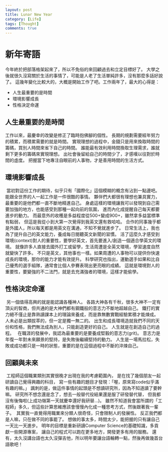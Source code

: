 ```yaml
---
layout: post
title: Lunar New Year
category: [Life]
tags: [Thought]
comments: true
---
```

# 新年寄語

今年終於把部落格架起來了，所以不免俗的來回顧過去和立定目標好了。
大學之後就很久沒寫關於生活的事情了，可能是人老了生活單純許多，沒有那麼多話好說了。
這幾年變化比較大的，大概是開始工作了吧。工作兩年了，最大的心得是：

- 人生最重要的是時間
- 環境影響成長
- 性格決定命運

<!--read more-->

## 人生最重要的是時間

工作以來，最慶幸的改變是修正了臨時抱佛腳的個性。
長期的規劃需要經年努力的積累，而積累需要的就是時間。
實現理想的過程中，金錢只是用來換取時間的籌碼，買別人時間來省下自己的時間。
誰能最有效利用時間換取生理需求，誰就剩下更多的籌碼來實現理想。
出社會後留給自己的時間少了，才感嘆以往對於時間的虛度。
把握當下地專注自眼前的人事物，才是善用時間的生活方式。  

## 環境影響成長

 當初對這份工作的期待，似乎只有「國際化」這個模糊的概念有沾到一點邊吧。
能跟全世界的人一起工作是一件很酷的事情。
夥伴們大都很有理想也兼具實力，最重要的是他們都一直不斷地精進自己。
身處這樣的環境讓我可以發現到自己需要加強的地方，也能感受到那種一起向前的氛圍，
進而內化成提醒自己每天都要進步的動力。
而最意外的收穫是多益程度從500+變成900+，雖然拿多益當標準有點弱，
但這是我從小到大第一次覺得到我英文還有救哈哈。
合作的同事幾乎都是外國人，所以每天都是用英文在溝通，不知不覺就進步了。
日常生活上，我也為了提升自己的英文能力，養成每日閱聽英文新聞的習慣。
活了這麼久才感受到環境(context)對人的重要性，要學好英文，首先要進入/創造一個適合學英文的環境。
就像許多人直接去國外打工或留學，生活周遭是全英文環境，學習速度自然就變快了許多。
不只是英文，其他事也一樣。如果周遭的人事物可以提供你快速成長的環境，那你的能力才能有效提升。
科學研究也指出，運動選手如果和比自己優秀的選手組隊，通常會比個人參賽表現出更亮眼的成績。
這就是環境對人的重要性，要變強的不二法門，就是去充滿強者的環境，這樣才能偷學。

## 性格決定命運

 另一個值得高興的就是能認識各種神人。
各路大神各有千秋，很多大神不一定有頂尖的智商，但共通的是大神們都有鋼鐵般的意志力不斷地超越自己。
鐵打的實力絕不僅止是靠熟讀課本上的理論來養成，而是靠無數實戰經驗累積才能煉成。
人未必是出類拔萃的，但一定是獨一無二的。
出生和成長環境造就我們不同的天份和性格，我們無法成為別人，只能創造更好的自己。
人生就是在創造自己的過程。   在職涯的發展中，我認為最重要的是要養成堅毅的意志力(grit)。
意志力是年復一年對未來願景的堅持，是失敗後繼續堅持的動力。
人生是一場馬拉松，失敗或成功都只是一時的狀態，重要的是在這個過程中不斷的淬煉自己。

## 回顧與未來

 工程師這個職業類別其實很晚才出現在我的考慮範圍內，
是在找了幾個朋友一起研讀自己覺得興趣的科目，
寫一些有趣的題目才發現：「喔，原來寫code似乎滿有趣的嘛。」
諷刺的是，做這件事情的起頭是不想讀研究所，因為不知道讀了要幹嘛。
研究所不想念還是念了，想去一般替代役結果還是服了研發替代替，
但我都沒有後悔啦(上成功嶺第一天就慶幸還好我研替...)。
雖然不知道我會當所謂的「工程師」多久，但這些計算思維應該會慢慢內化成一種思考方式，然後跟著我一輩子。
 其實我一直覺得用職業來分類人很奇怪，只會限制人的發展性。
反正我們都是人嘛，只在做不同的事罷了。
想做的事太多，時間太少，能把握的只有讓自己一天比一天進步。
明年的目標是重新研讀Computer Science的基礎知識，多貢獻一些開源專案，
讓自己的程式可以跑在更多地方，開發更多有用的服務。
還有，太久沒講台語也太久沒彈吉他，所以明年要讓台語輪轉一點，然後再做幾首台語歌吧！
